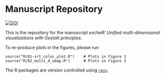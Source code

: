 # Manuscript Repository

[![DOI](https://zenodo.org/badge/612669125.svg)](https://zenodo.org/badge/latestdoi/612669125)

This is the repository for the manuscript *escheR: Unified multi-dimensional visualizations with Gestalt principles*.

To re-produce plots in the figures, please run
```
source("R/01-srt_coloc_plot.R")    # Plots in Figure 1
source("R/02_multi_d_umap.R")      # Plots in Figure 2
```

The R packages are version controlled using [`renv`](https://rstudio.github.io/renv/articles/renv.html).
